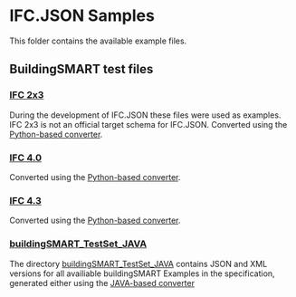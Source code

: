 # IFC.JSON Samples
This folder contains the available example files.

## BuildingSMART test files
### [IFC 2x3](IFC_2x3)
During the development of IFC.JSON these files were used as examples.
IFC 2x3 is not an official target schema for IFC.JSON.
Converted using the [Python-based converter](../file_converters).
### [IFC 4.0](IFC_4.0)
Converted using the [Python-based converter](../file_converters).
### [IFC 4.3](IFC_4.3)
Converted using the [Python-based converter](../file_converters).
### [buildingSMART_TestSet_JAVA](buildingSMART_TestSet_JAVA)
The directory [buildingSMART_TestSet_JAVA](buildingSMART_TestSet_JAVA) contains JSON and XML versions for all availiable buildingSMART Examples in the specification, generated either using the [JAVA-based converter](https://github.com/pipauwel/IFC.JAVA)